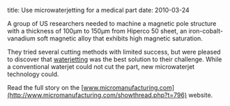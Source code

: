 title: Use microwaterjetting for a medical part 
date: 2010-03-24  

<!--break-->
A group of US researchers needed to machine a magnetic pole structure with a thickness of 100μm to 150μm from Hiperco 50 sheet, an iron-cobalt-vanadium soft magnetic alloy that exhibits high magnetic saturation.   
  
They tried several cutting methods with limited success, but were pleased to discover that [waterjetting](/4m-association/content/Water-jet-WJ-and-sinking-electrical-discharge-machining-0) was the best solution to their challenge. While a conventional waterjet could not cut the part, new microwaterjet technology could.   
  
Read the full story on the [www.micromanufacturing.com](http://www.micromanufacturing.com/showthread.php?t=796) website.